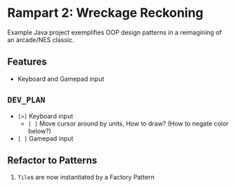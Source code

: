 # Rampart 2: Wreckage Reckoning
Example Java project exemplifies OOP design patterns in a reimagining of an arcade/NES classic.
## Features
* Keyboard and Gamepad input
## `DEV_PLAN`
* `[>]` Keyboard input
    - `[ ]` Move cursor around by units, How to draw? (How to negate color below?)
* `[ ]` Gamepad input
## Refactor to Patterns
1. `Tile`s are now instantiated by a Factory Pattern